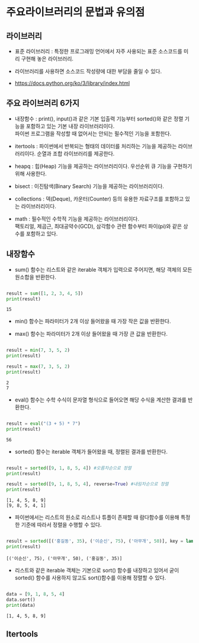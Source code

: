 # 주요라이브러리의 문법과 유의점

## 라이브러리

- 표준 라이브러리 : 특정한 프로그래밍 언어에서 자주 사용되는 표준 소스코드를 미리 구현해 놓은 라이브러리.

- 라이브러리를 사용하면 소스코드 작성량에 대한 부담을 줄일 수 있다.

- https://docs.python.org/ko/3/library/index.html

## 주요 라이브러리 6가지

- 내장함수 : print(), input()과 같은 기본 입출력 기능부터 sorted()와 같은 정렬 기능을 포함하고 있는 기본 내장 라이브러리이다. <br> 파이썬 프로그램을 작성할 때 없어서는 안되는 필수적인 기능을 포함한다.

- itertools : 파이썬에서 반복되는 형태의 데이터를 처리하는 기능을 제공하는 라이브러리이다. 순열과 조합 라이브러리를 제공한다.

- heapq : 힙(Heap) 기능을 제공하는 라이브러리이다. 우선순위 큐 기능을 구현하기위해 사용한다.

- bisect : 이진탐색(Binary Search) 기능을 제공하는 라이브러리이다.

- collections : 덱(Deque), 카운터(Counter) 등의 유용한 자료구조를 포함하고 있는 라이브러리이다.

- math : 필수적인 수학적 기능을 제공하는 라이브러리이다. <br> 팩토리얼, 제곱근, 최대공약수(GCD), 삼각함수 관련 함수부터 파이(pi)와 같은 상수를 포함하고 있다.

## 내장함수

- sum() 함수는 리스트와 같은 iterable 객체가 입력으로 주어지면, 해당 객체의 모든 원소합을 반환한다.

```python

result = sum([1, 2, 3, 4, 5])
print(result)

```

    15

- min() 함수는 파라미터가 2개 이상 들어왔을 때 가장 작은 값을 반환한다.

- max() 함수는 파라미터가 2개 이상 들어왔을 때 가장 큰 값을 반환한다.

```python

result = min(7, 3, 5, 2)
print(result)

result = max(7, 3, 5, 2)
print(result)

```

    2
    7

- eval() 함수는 수학 수식이 문자열 형식으로 들어오면 해당 수식을 계산한 결과를 반환한다.

```python

result = eval("(3 + 5) * 7")
print(result)

```

    56

- sorted() 함수는 iterable 객체가 들어왔을 때, 정렬된 결과를 반환한다.

```python

result = sorted([9, 1, 8, 5, 4]) #오름차순으로 정렬
print(result)

result = sorted([9, 1, 8, 5, 4], reverse=True) #내림차순으로 정렬
print(result)

```

    [1, 4, 5, 8, 9]
    [9, 8, 5, 4, 1]

- 파이썬에서는 리스트의 원소로 리스트나 튜플이 존재할 때 람다함수를 이용해 특정한 기준에 따라서 정렬을 수행할 수 있다.

```python

result = sorted([('홍길동', 35), ('이순신', 75), ('아무개', 50)], key = lambda x : x[1], reverse=True)
print(result)

```

    [('이순신', 75), ('아무개', 50), ('홍길동', 35)]

- 리스트와 같은 iterable 객체는 기본으로 sort() 함수를 내장하고 있어서 굳이 sorted() 함수를 사용하지 않고도 sort()함수를 이용해 정렬할 수 있다.

```python

data = [9, 1, 8, 5, 4]
data.sort()
print(data)

```

    [1, 4, 5, 8, 9]

## Itertools
